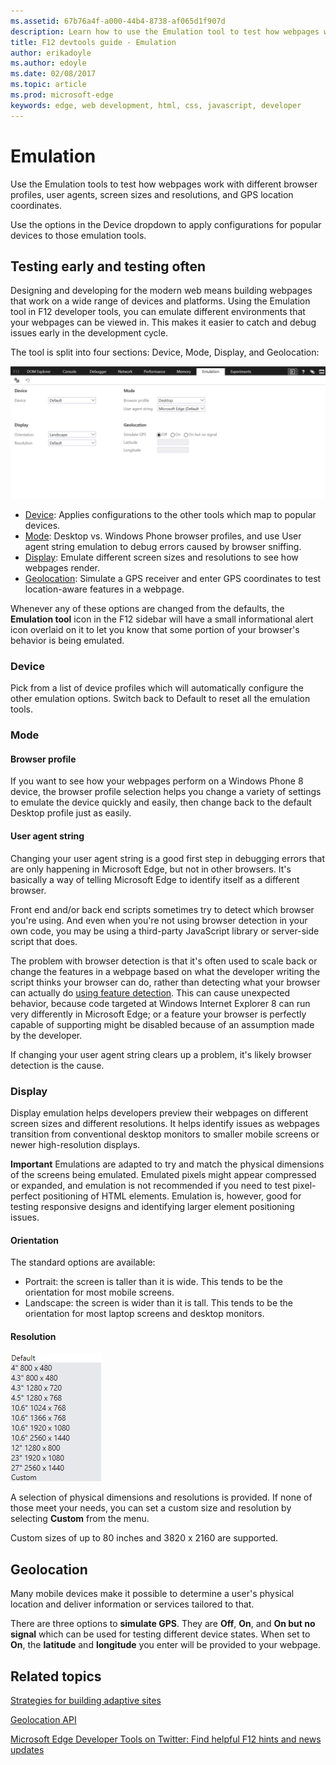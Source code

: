 ```yaml
---
ms.assetid: 67b76a4f-a000-44b4-8738-af065d1f907d
description: Learn how to use the Emulation tool to test how webpages work with different browser profiles, user agents, screen sizes and resolutions, and GPS location coordinates.
title: F12 devtools guide - Emulation
author: erikadoyle
ms.author: edoyle
ms.date: 02/08/2017
ms.topic: article
ms.prod: microsoft-edge
keywords: edge, web development, html, css, javascript, developer
---
```


# Emulation

Use the Emulation tools to test how webpages work with different browser profiles, user agents, screen sizes and resolutions, and GPS location coordinates.

Use the options in the Device dropdown to apply configurations for popular devices to those emulation tools.


## Testing early and testing often

Designing and developing for the modern web means building webpages that work on a wide range of devices and platforms. Using the Emulation tool in F12 developer tools, you can emulate different environments that your webpages can be viewed in. This makes it easier to catch and debug issues early in the development cycle.

The tool is split into four sections: Device, Mode, Display, and Geolocation:

![Microsoft Edge Emulation](./media/Edge_Emulation.png)

  - [Device](#device): Applies configurations to the other tools which map to popular devices.
  - [Mode](#mode): Desktop vs. Windows Phone browser profiles, and use User agent string emulation to debug errors caused by browser sniffing.
  - [Display](#display): Emulate different screen sizes and resolutions to see how webpages render.
  - [Geolocation](#geolocation): Simulate a GPS receiver and enter GPS coordinates to test location-aware features in a webpage.

Whenever any of these options are changed from the defaults, the **Emulation tool** icon in the F12 sidebar will have a small informational alert icon overlaid on it to let you know that some portion of your browser's behavior is being emulated.

### Device

Pick from a list of device profiles which will automatically configure the other emulation options. Switch back to Default to reset all the emulation tools.

### Mode
#### Browser profile

If you want to see how your webpages perform on a Windows Phone 8 device, the browser profile selection helps you change a variety of settings to emulate the device quickly and easily, then change back to the default Desktop profile just as easily.

#### User agent string

Changing your user agent string is a good first step in debugging errors that are only happening in Microsoft Edge, but not in other browsers. It's basically a way of telling Microsoft Edge to identify itself as a different browser.

Front end and/or back end scripts sometimes try to detect which browser you're using. And even when you're not using browser detection in your own code, you may be using a third-party JavaScript library or server-side script that does.

The problem with browser detection is that it's often used to scale back or change the features in a webpage based on what the developer writing the script thinks your browser can do, rather than detecting what your browser can actually do [using feature detection](https://msdn.microsoft.com/library/hh273397.aspx). This can cause unexpected behavior, because code targeted at Windows Internet Explorer 8 can run very differently in Microsoft Edge; or a feature your browser is perfectly capable of supporting might be disabled because of an assumption made by the developer.

If changing your user agent string clears up a problem, it's likely browser detection is the cause.

### Display

Display emulation helps developers preview their webpages on different screen sizes and different resolutions. It helps identify issues as webpages transition from conventional desktop monitors to smaller mobile screens or newer high-resolution displays.

**Important**  Emulations are adapted to try and match the physical dimensions of the screens being emulated. Emulated pixels might appear compressed or expanded, and emulation is not recommended if you need to test pixel-perfect positioning of HTML elements. Emulation is, however, good for testing responsive designs and identifying larger element positioning issues.

#### Orientation

The standard options are available:
  - Portrait: the screen is taller than it is wide. This tends to be the orientation for most mobile screens.
  - Landscape: the screen is wider than it is tall. This tends to be the orientation for most laptop screens and desktop monitors.

#### Resolution

![Microsoft Edge Emulation Resolutions](./media/F12BlueEmulationResolution.png)

A selection of physical dimensions and resolutions is provided. If none of those meet your needs, you can set a custom size and resolution by selecting **Custom** from the menu.

Custom sizes of up to 80 inches and 3820 x 2160 are supported.

## Geolocation

Many mobile devices make it possible to determine a user's physical location and deliver information or services tailored to that.

There are three options to **simulate GPS**. They are **Off**, **On**, and **On but no signal** which can be used for testing different device states. When set to **On**, the **latitude** and **longitude** you enter will be provided to your webpage.

## Related topics

[Strategies for building adaptive sites](https://msdn.microsoft.com/library/jj583806.aspx)

[Geolocation API](https://msdn.microsoft.com/library/hh772290.aspx)

[Microsoft Edge Developer Tools on Twitter: Find helpful F12 hints and news updates](https://twitter.com/EdgeDevTools)